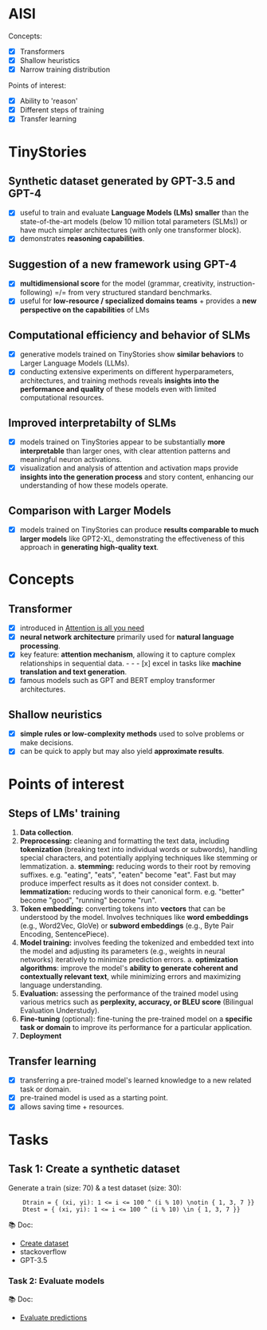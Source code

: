 # AISI

Concepts:
- [x] Transformers
- [x] Shallow heuristics
- [x] Narrow training distribution

Points of interest:
- [x] Ability to 'reason'
- [x] Different steps of training
- [x] Transfer learning

# TinyStories

## Synthetic dataset generated by GPT-3.5 and GPT-4

- [x] useful to train and evaluate __Language Models (LMs) smaller__ than the state-of-the-art models (below 10 million total parameters (SLMs)) or have much simpler architectures (with only one transformer block).
- [x] demonstrates __reasoning capabilities__.

## Suggestion of a new framework using GPT-4

- [x] __multidimensional score__ for the model (grammar, creativity, instruction-following) =/= from very structured standard benchmarks.
- [x] useful for __low-resource / specialized domains teams__ + provides a __new perspective on the capabilities__ of LMs

## Computational efficiency and behavior of SLMs

- [x] generative models trained on TinyStories show __similar behaviors__ to Larger Language Models (LLMs).
- [x] conducting extensive experiments on different hyperparameters, architectures, and training methods reveals __insights into the performance and quality__ of these models even with limited computational resources.

## Improved interpretabilty of SLMs

- [x] models trained on TinyStories appear to be substantially __more interpretable__ than larger ones, with clear attention patterns and meaningful neuron activations.
- [x] visualization and analysis of attention and activation maps provide __insights into the generation process__ and story content, enhancing our understanding of how these models operate.

## Comparison with Larger Models

- [x] models trained on TinyStories can produce __results comparable to much larger models__ like GPT2-XL, demonstrating the effectiveness of this approach in __generating high-quality text__.

# Concepts 

## Transformer

- [x] introduced in [Attention is all you need](https://arxiv.org/abs/1706.03762)
- [x] __neural network architecture__ primarily used for __natural language processing__.
- [x] key feature: __attention mechanism__, allowing it to capture complex relationships in sequential data. - - - [x] excel in tasks like __machine translation and text generation__. 
- [x] famous models such as GPT and BERT employ transformer architectures.

## Shallow neuristics

- [x] __simple rules or low-complexity methods__ used to solve problems or make decisions. 
- [x] can be quick to apply but may also yield __approximate results__.

# Points of interest

## Steps of LMs' training

1. __Data collection__.
2. __Preprocessing:__ cleaning and formatting the text data, including __tokenization__ (breaking text into individual words or subwords), handling special characters, and potentially applying techniques like stemming or lemmatization.
    a. __stemming:__ reducing words to their root by removing suffixes. e.g. "eating", "eats", "eaten" become "eat". Fast but may produce imperfect results as it does not consider context.
    b. __lemmatization:__ reducing words to their canonical form. e.g. "better" become "good", "running" become "run".
3. __Token embedding:__ converting tokens into __vectors__ that can be understood by the model. Involves techniques like __word embeddings__ (e.g., Word2Vec, GloVe) or __subword embeddings__ (e.g., Byte Pair Encoding, SentencePiece).
4. __Model training:__ involves feeding the tokenized and embedded text into the model and adjusting its parameters (e.g., weights in neural networks) iteratively to minimize prediction errors.
    a. __optimization algorithms__: improve the model's __ability to generate coherent and contextually relevant text__, while minimizing errors and maximizing language understanding. 
5. __Evaluation:__ assessing the performance of the trained model using various metrics such as __perplexity, accuracy, or BLEU score__ (Bilingual Evaluation Understudy).
6. __Fine-tuning__ (optional): fine-tuning the pre-trained model on a __specific task or domain__ to improve its performance for a particular application.
7. __Deployment__

## Transfer learning

- [x] transferring a pre-trained model's learned knowledge to a new related task or domain.
- [x] pre-trained model is used as a starting point.
- [x] allows saving time + resources.

# Tasks

## Task 1: Create a synthetic dataset

Generate a train (size: 70) & a test dataset (size: 30):
```
    Dtrain = { (xi, yi): 1 <= i <= 100 ^ (i % 10) \notin { 1, 3, 7 }}
    Dtest = { (xi, yi): 1 <= i <= 100 ^ (i % 10) \in { 1, 3, 7 }}
```

<!-- ##### Train set
- [ ] various instruction / sentence
- [ ] various instruction's length
- [ ] add noise + mistakes (e.g. spelling mistakes)
- [ ] reverse order

##### Test set -->

📚 Doc:
- [Create dataset](https://huggingface.co/docs/datasets/create_dataset)
- stackoverflow
- GPT-3.5

### Task 2: Evaluate models

📚 Doc:
- [Evaluate predictions](https://huggingface.co/docs/datasets/metrics)

<!-- # Improvements -->

